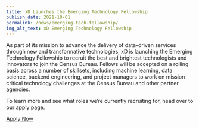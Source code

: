 ```yaml
---
title: xD Launches the Emerging Technology Fellowship
publish_date: 2021-10-01
permalink: /news/emerging-tech-fellowship/
img_alt_text: xD Emerging Technology Fellowship
---
```

<p>
  As part of its mission to advance the delivery of data-driven services
  through new and transformative technologies, xD is launching the Emerging
  Technology Fellowship to recruit the best and brightest technologists and
  innovators to join the Census Bureau. Fellows will be accepted on a rolling
  basis across a number of skillsets, including machine learning, data
  science, backend engineering, and project managers to work on mission-critical
  technology challenges at the Census Bureau and other partner agencies.
</p>
<p>
  To learn more and see what roles we’re currently recruiting for, head over to
  our <a href="{{ site.baseurl }}/apply">apply</a> page.
</p>
<p class="news-cta">
  <a class="square-link" href="{{ site.baseurl }}/apply" target="_blank">Apply Now</a>
</p>